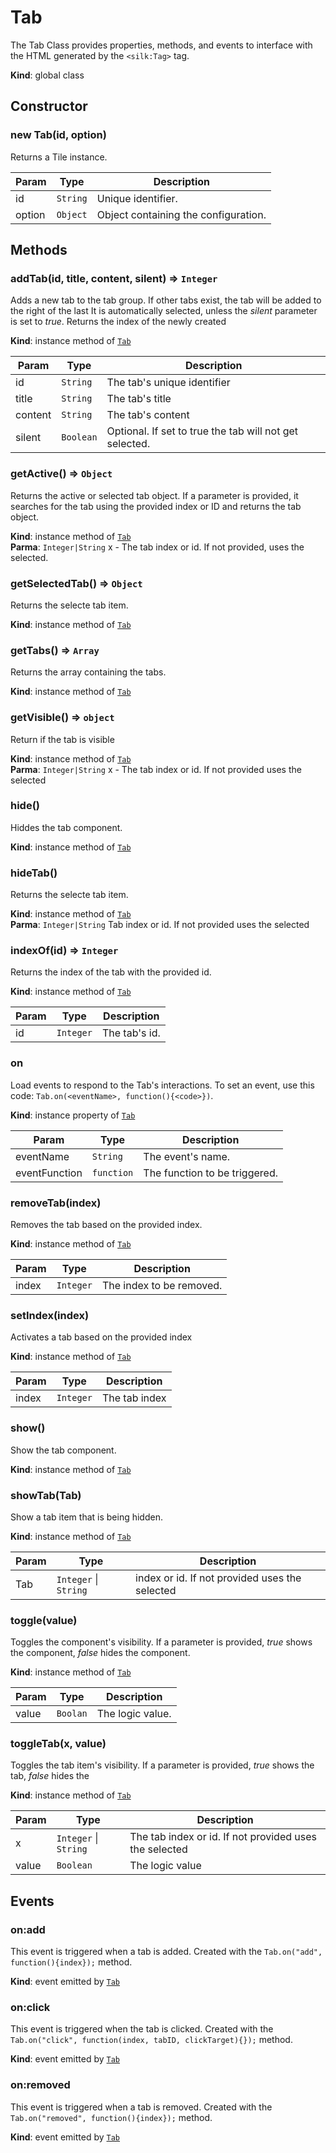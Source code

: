 # Tab
 The Tab Class provides properties, methods, and events to interface with the HTML generated by the ```<silk:Tag>``` tag.

**Kind**: global class  


## Constructor
 <a name="_new"></a>

### new Tab(id, option)
Returns a Tile instance.


| Param | Type | Description |
| --- | --- | --- |
| id | <code>String</code> | Unique identifier. |
| option | <code>Object</code> | Object containing the configuration. |

## Methods
 <a name="+addTab"></a>

### addTab(id, title, content, silent) ⇒ <code>Integer</code>
Adds a new tab to the tab group. If other tabs exist, the tab will be added to the right of the last  It is automatically selected, unless the *silent* parameter is set to *true*. Returns the index of the newly created 

**Kind**: instance method of [<code>Tab</code>](#Tab)  

| Param | Type | Description |
| --- | --- | --- |
| id | <code>String</code> | The tab's unique identifier |
| title | <code>String</code> | The tab's title |
| content | <code>String</code> | The tab's content |
| silent | <code>Boolean</code> | Optional. If set to true the tab will not get selected. |

<a name="Tab+getActive"></a>

### getActive() ⇒ <code>Object</code>
Returns the active or selected tab object. If a parameter is provided, it searches for the tab using the provided index or ID and returns the tab object.

**Kind**: instance method of [<code>Tab</code>](#Tab)  
**Parma**: <code>Integer\|String</code> x - The tab index or id. If not provided, uses the selected.  
<a name="Tab+getSelectedTab"></a>

### getSelectedTab() ⇒ <code>Object</code>
Returns the selecte tab item.

**Kind**: instance method of [<code>Tab</code>](#Tab)  
<a name="Tab+getTabs"></a>

### getTabs() ⇒ <code>Array</code>
Returns the array containing the tabs.

**Kind**: instance method of [<code>Tab</code>](#Tab)  
<a name="Tab+getVisible"></a>

### getVisible() ⇒ <code>object</code>
Return if the tab is visible

**Kind**: instance method of [<code>Tab</code>](#Tab)  
**Parma**: <code>Integer\|String</code> x - The tab index or id. If not provided uses the selected   
<a name="Tab+hide"></a>

### hide()
Hiddes the tab component.

**Kind**: instance method of [<code>Tab</code>](#Tab)  
<a name="Tab+hideTab"></a>

### hideTab()
Returns the selecte tab item.

**Kind**: instance method of [<code>Tab</code>](#Tab)  
**Parma**: <code>Integer\|String</code> Tab index or id. If not provided uses the selected   
<a name="Tab+indexOf"></a>

### indexOf(id) ⇒ <code>Integer</code>
Returns the index of the tab with the provided id.

**Kind**: instance method of [<code>Tab</code>](#Tab)  

| Param | Type | Description |
| --- | --- | --- |
| id | <code>Integer</code> | The tab's id. |

<a name="Tab+on"></a>

### on
Load events to respond to the Tab's interactions. To set an event, use this code: ```Tab.on(<eventName>, function(){<code>})```.

**Kind**: instance property of [<code>Tab</code>](#Tab)  

| Param | Type | Description |
| --- | --- | --- |
| eventName | <code>String</code> | The event's name. |
| eventFunction | <code>function</code> | The function to be triggered. |

<a name="Tab+removeTab"></a>

### removeTab(index)
Removes the tab based on the provided index.

**Kind**: instance method of [<code>Tab</code>](#Tab)  

| Param | Type | Description |
| --- | --- | --- |
| index | <code>Integer</code> | The index to be removed. |

<a name="Tab+setIndex"></a>

### setIndex(index)
Activates a tab based on the provided index

**Kind**: instance method of [<code>Tab</code>](#Tab)  

| Param | Type | Description |
| --- | --- | --- |
| index | <code>Integer</code> | The tab index |

<a name="Tab+show"></a>

### show()
Show the tab component.

**Kind**: instance method of [<code>Tab</code>](#Tab)  
<a name="Tab+showTab"></a>

### showTab(Tab)
Show a tab item that is being hidden.

**Kind**: instance method of [<code>Tab</code>](#Tab)  

| Param | Type | Description |
| --- | --- | --- |
| Tab | <code>Integer</code> \| <code>String</code> | index or id. If not provided uses the selected  |

<a name="Tab+toggle"></a>

### toggle(value)
Toggles the component's visibility. If a parameter is provided, *true* shows the component, *false* hides the component.

**Kind**: instance method of [<code>Tab</code>](#Tab)  

| Param | Type | Description |
| --- | --- | --- |
| value | <code>Boolan</code> | The logic value. |

<a name="Tab+toggleTab"></a>

### toggleTab(x, value)
Toggles the tab item's visibility. If a parameter is provided, *true* shows the tab, *false* hides the 

**Kind**: instance method of [<code>Tab</code>](#Tab)  

| Param | Type | Description |
| --- | --- | --- |
| x | <code>Integer</code> \| <code>String</code> | The tab index or id. If not provided uses the selected  |
| value | <code>Boolean</code> | The logic value |

<a name="Tab+Event_add"></a>

## Events
### on:add
This event is triggered when a tab is added. Created with the ```Tab.on("add", function(){index});``` method.

**Kind**: event emitted by [<code>Tab</code>](#Tab)  
<a name="Tab+Event_click"></a>

### on:click
This event is triggered when the tab is clicked. Created with the ```Tab.on("click", function(index, tabID, clickTarget){});``` method.

**Kind**: event emitted by [<code>Tab</code>](#Tab)  
<a name="Tab+Event_removed"></a>

### on:removed
This event is triggered when a tab is removed. Created with the ```Tab.on("removed", function(){index});``` method.

**Kind**: event emitted by [<code>Tab</code>](#Tab)  

